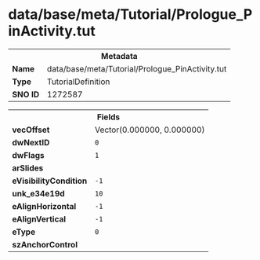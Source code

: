 <h1>data/base/meta/Tutorial/Prologue_PinActivity.tut</h1><table><tr><th colspan="100%">Metadata</th></tr><tr><td><b>Name</b></td><td>data/base/meta/Tutorial/Prologue_PinActivity.tut</td></tr><tr><td><b>Type</b></td><td>TutorialDefinition</td></tr><tr><td><b>SNO ID</b></td><td>1272587</td></tr></table>

<table><tr><th colspan="100%">Fields</th></tr><tr><td><b>vecOffset</b></td><td>Vector(0.000000, 0.000000)</td></tr><tr><td><b>dwNextID</b></td><td><code>0</code></td></tr><tr><td><b>dwFlags</b></td><td><code>1</code></td></tr><tr><td><b>arSlides</b></td><td></td></tr><tr><td><b>eVisibilityCondition</b></td><td><code>-1</code></td></tr><tr><td><b>unk_e34e19d</b></td><td><code>10</code></td></tr><tr><td><b>eAlignHorizontal</b></td><td><code>-1</code></td></tr><tr><td><b>eAlignVertical</b></td><td><code>-1</code></td></tr><tr><td><b>eType</b></td><td><code>0</code></td></tr><tr><td><b>szAnchorControl</b></td><td><code></code></td></tr></table>

